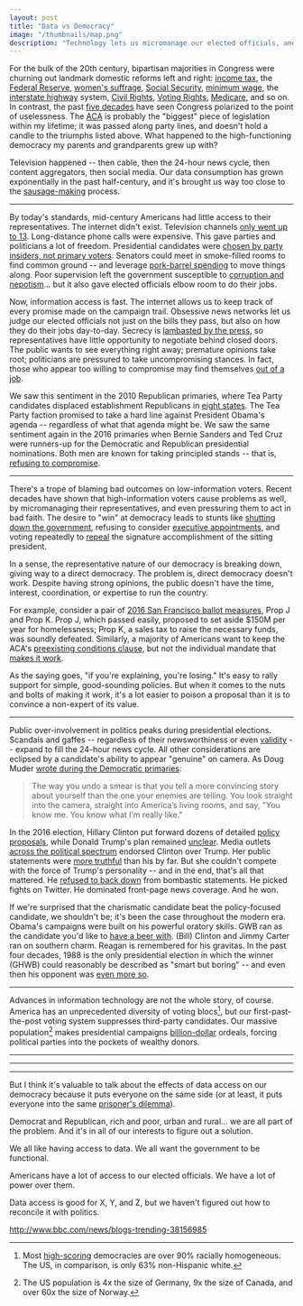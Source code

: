 ```yaml
---
layout: post
title: "Data vs Democracy"
image: "/thumbnails/map.png"
description: "Technology lets us micromanage our elected officials, and we're preventing them from doing their jobs."
---
```


For the bulk of the 20th century, bipartisan majorities in Congress were churning out landmark domestic reforms left and right: [income tax](https://en.wikipedia.org/wiki/Revenue_Act_of_1913), the [Federal Reserve](https://en.wikipedia.org/wiki/Federal_Reserve_Act), [women's suffrage](https://en.wikipedia.org/wiki/Nineteenth_Amendment_to_the_United_States_Constitution), [Social Security](https://en.wikipedia.org/wiki/Social_Security_Act), [minimum wage](https://en.wikipedia.org/wiki/Fair_Labor_Standards_Act), the [interstate highway](https://en.wikipedia.org/wiki/Federal_Aid_Highway_Act_of_1956) system, [Civil Rights](https://en.wikipedia.org/wiki/Civil_Rights_Act_of_1964), [Voting Rights](https://en.wikipedia.org/wiki/Voting_Rights_Act_of_1965), [Medicare](https://en.wikipedia.org/wiki/Social_Security_Amendments_of_1965), and so on. In contrast, the past [five decades](http://www.pewresearch.org/fact-tank/2014/06/12/polarized-politics-in-congress-began-in-the-1970s-and-has-been-getting-worse-ever-since/) have seen Congress polarized to the point of uselessness. The [ACA](https://en.wikipedia.org/wiki/Patient_Protection_and_Affordable_Care_Act) is probably the "biggest" piece of legislation within my lifetime; it was passed along party lines, and doesn't hold a candle to the triumphs listed above. What happened to the high-functioning democracy my parents and grandparents grew up with?

Television happened -- then cable, then the 24-hour news cycle, then content aggregators, then social media. Our data consumption has grown exponentially in the past half-century, and it's brought us way too close to the [sausage-making](http://www.washingtonpost.com/wp-dyn/content/article/2005/04/16/AR2005041600154.html) process.

---

By today's standards, mid-century Americans had little access to their representatives. The internet didn't exist. Television channels [only went up to 13](https://en.wikipedia.org/wiki/All-Channel_Receiver_Act). Long-distance phone calls were expensive. This gave parties and politicians a lot of freedom. Presidential candidates were [chosen by party insiders, not primary voters](http://www.museum.tv/eotv/presidential.htm). Senators could meet in smoke-filled rooms to find common ground -- and leverage [pork-barrel spending](http://www.cnn.com/2014/05/12/opinion/zelizer-the-case-for-earmarks/) to move things along. Poor supervision left the government susceptible to [corruption and nepotism](https://en.wikipedia.org/wiki/Spoils_system)... but it also gave elected officials elbow room to do their jobs.

Now, information access is fast. The internet allows us to keep track of every promise made on the campaign trail. Obsessive news networks let us judge our elected officials not just on the bills they pass, but also on how they do their jobs day-to-day. Secrecy is [lambasted by the press](https://www.theguardian.com/commentisfree/2016/may/04/ttip-tpp-trade-deals-secrecy-greenpeace-leak), so representatives have little opportunity to negotiate behind closed doors. The public wants to see everything right away; premature opinions take root; politicians are pressured to take uncompromising stances. In fact, those who appear too willing to compromise may find themselves [out of a job](http://talkingpointsmemo.com/livewire/jerry-brown-tea-party-threatens-primary-challenger).

<!--
Drew Desilver at Pew Research Center [writes](http://www.pewresearch.org/fact-tank/2014/06/12/polarized-politics-in-congress-began-in-the-1970s-and-has-been-getting-worse-ever-since/):

> According to our study, while 56% of Americans say they prefer politicians who are willing to compromise, in practice both across-the-board conservatives and across-the-board liberals \[which together comprise [over 60%](http://www.pewresearch.org/fact-tank/2014/06/12/7-things-to-know-about-polarization-in-america/) of the country\] say the end result of compromise should be that their side gets more of what it wants.
-->

We saw this sentiment in the 2010 Republican primaries, where Tea Party candidates displaced establishment Republicans in [eight states](https://en.wikipedia.org/wiki/Electoral_history_of_the_Tea_Party_movement). The Tea Party faction promised to take a hard line against President Obama's agenda -- regardless of what that agenda might be. We saw the same sentiment again in the 2016 primaries when Bernie Sanders and Ted Cruz were runners-up for the Democratic and Republican presidential nominations. Both men are known for taking principled stands -- that is, [refusing to compromise](http://time.com/4250238/bernie-sanders-ted-cruz-partisan-senators/).

---

There's a trope of blaming bad outcomes on low-information voters. Recent decades have shown that high-information voters cause problems as well, by micromanaging their representatives, and even pressuring them to act in bad faith. The desire to "win" at democracy leads to stunts like [shutting down the government](https://en.wikipedia.org/wiki/United_States_federal_government_shutdown_of_2013), refusing to consider [executive appointments](https://en.wikipedia.org/wiki/Merrick_Garland_Supreme_Court_nomination), and voting repeatedly to [repeal](https://en.wikipedia.org/wiki/Patient_Protection_and_Affordable_Care_Act#Repeal_efforts) the signature accomplishment of the sitting president.

<!-- EC doesn't transition well into the following point about representative vs direct democracy. -->

<!-- It's [possible, though unlikely](http://www.factcheck.org/2016/11/could-electoral-college-elect-clinton/), that we could even see a presidential election decided by [faithless electors](https://www.change.org/p/electoral-college-electors-electoral-college-make-hillary-clinton-president-on-december-19). -->

In a sense, the representative nature of our democracy is breaking down, giving way to a direct democracy. The problem is, direct democracy doesn't work. Despite having strong opinions, the public doesn't have the time, interest, coordination, or expertise to run the country.

For example, consider a pair of [2016 San Francisco ballot measures](https://ballotpedia.org/San_Francisco_City_and_County,_California_ballot_measures), Prop J and Prop K. Prop J, which passed easily, proposed to set aside $150M per year for homelessness; Prop K, a sales tax to raise the necessary funds, was soundly defeated. Similarly, a majority of Americans want to keep the ACA's [preexisting conditions clause](http://kff.org/health-reform/press-release/after-the-election-the-public-remains-sharply-divided-on-future-of-the-affordable-care-act/), but not the individual mandate that [makes it work](http://www.rwjf.org/content/dam/farm/reports/issue_briefs/2012/rwjf72098).

As the saying goes, "if you're explaining, you're losing." It's easy to rally support for simple, good-sounding policies. But when it comes to the nuts and bolts of making it work, it's a lot easier to poison a proposal than it is to convince a non-expert of its value.

---

Public over-involvement in politics peaks during presidential elections. Scandals and gaffes -- regardless of their newsworthiness or even [validity](https://en.wikipedia.org/wiki/Swift_Vets_and_POWs_for_Truth) -- expand to fill the 24-hour news cycle. All other considerations are eclipsed by a candidate's ability to appear "genuine" on camera. As Doug Muder [wrote during the Democratic primaries](https://weeklysift.com/2016/02/01/undecided-with-8-days-to-go/):

> The way you undo a smear is that you tell a more convincing story about yourself than the one your enemies are telling. You look straight into the camera, straight into America’s living rooms, and say, "You know me. You know what I’m really like."

In the 2016 election, Hillary Clinton put forward dozens of detailed [policy proposals](https://www.hillaryclinton.com/issues/), while Donald Trump's plan remained [unclear](http://fivethirtyeight.com/features/trump-ideology/). Media outlets [across the political spectrum](http://www.azcentral.com/story/opinion/editorial/2016/09/27/hillary-clinton-endorsement/91198668/) endorsed Clinton over Trump. Her public statements were [more truthful](http://www.politifact.com/truth-o-meter/lists/people/comparing-hillary-clinton-donald-trump-truth-o-met/) than his by far. But she couldn't compete with the force of Trump's personality -- and in the end, that's all that mattered. He [refused to back down](https://www.google.com/search?q=trump%20refuse%20to%20apologize) from bombastic statements. He picked fights on Twitter. He dominated front-page news coverage. And he won.

If we're surprised that the charismatic candidate beat the policy-focused candidate, we shouldn't be; it's been the case throughout the modern era. Obama's campaigns were built on his powerful oratory skills. GWB ran as the candidate you'd like to [have a beer with](https://www.washingtonpost.com/blogs/she-the-people/post/gops-primary-problem-would-you-want-to-have-a-beer-with-any-of-these-guys/2012/03/01/gIQAg95wkR_blog.html). (Bill) Clinton and Jimmy Carter ran on southern charm. Reagan is remembered for his gravitas. In the past four decades, 1988 is the only presidential election in which the winner (GHWB) could reasonably be described as "smart but boring" -- and even then his opponent was [even more so](https://en.wikipedia.org/wiki/Michael_Dukakis#Tank_photograph).

---

Advances in information technology are not the whole story, of course. America has an unprecedented diversity of voting blocs[^3], but our first-past-the-post voting system suppresses third-party candidates. Our massive population[^4] makes presidential campaigns [billion-dollar](https://www.opensecrets.org/overview/cost.php) ordeals, forcing political parties into the pockets of wealthy donors.

[^3]: Most [high-scoring](https://en.wikipedia.org/wiki/Democracy_Index) democracies are over 90% racially homogeneous. The US, in comparison, is only 63% non-Hispanic white.

[^4]: The US population is 4x the size of Germany, 9x the size of Canada, and over 60x the size of Norway.

---

---

---

But I think it's valuable to talk about the effects of data access on our democracy because it puts everyone on the same side (or at least, it puts everyone into the same [prisoner's dilemma](https://en.wikipedia.org/wiki/Prisoner's_dilemma)).

Democrat and Republican, rich and poor, urban and rural... we are all part of the problem. And it's in all of our interests to figure out a solution.

We all like having access to data. We all want the government to be functional. 

Americans have a lot of access to our elected officials. We have a lot of power over them.

Data access is good for X, Y, and Z, but we haven't figured out how to reconcile it with politics.

http://www.bbc.com/news/blogs-trending-38156985

<!--
In fact, in the modern era, it's actually the Democrats who seem to be most reliant in the charisma of their presidential candidates. JFK, Carter, Bill Clinton, and Obama were famously charismatic, and inspired
high voter turnout. The same cannot be said of Mondale, Dukakis, Gore, and Kerry. Perhaps this is because of the breadth of the Democratic voter base -- a personality-focused campaign may help distract from the disparate policy priorities of LGBT voters, young voters, and voters of color[^2].

[^2]: One might naively imagine that people of color and LGBT people, both historically-marginalized groups, would easily find common ground. The reality is more complicated. For example, only [40% of Black Protestants approve of same-sex marriage](http://www.pewforum.org/2016/05/12/changing-attitudes-on-gay-marriage/), compared to nearly 60% of the population overall.
-->
